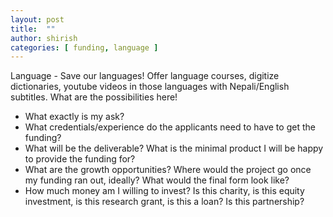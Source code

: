 ```yaml
---
layout: post
title:  ""
author: shirish
categories: [ funding, language ]
---
```


Language - Save our languages! Offer language courses, digitize dictionaries, youtube videos in those languages with Nepali/English subtitles. What are the possibilities here!
* What exactly is my ask?
* What credentials/experience do the applicants need to have to get the funding?
* What will be the deliverable? What is the minimal product I will be happy to provide the funding for?
* What are the growth opportunities? Where would the project go once my funding ran out, ideally? What would the final form look like?
* How much money am I willing to invest? Is this charity, is this equity investment, is this research grant, is this a loan? Is this partnership?
